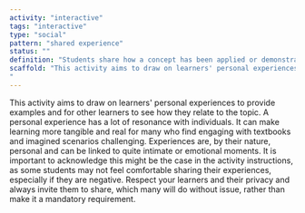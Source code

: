 ```yaml
---
activity: "interactive"
tags: "interactive"
type: "social"
pattern: "shared experience"
status: ""
definition: "Students share how a concept has been applied or demonstrated from their own personal and professional experience."
scaffold: "This activity aims to draw on learners' personal experiences to provide examples and for other learners to see how they relate to the topic. A personal experience has a lot of resonance with individuals. It can make learning more tangible and real for many who find engaging with textbooks and imagined scenarios challenging. Experiences are, by their nature, personal and can be linked to quite intimate or emotional moments. It is important to acknowledge this might be the case in the activity instructions, as some students may not feel comfortable sharing their experiences, especially if they are negative. Respect your learners and their privacy and always invite them to share, which many will do without issue, rather than make it a mandatory requirement.
"
---
```


This activity aims to draw on learners' personal experiences to provide examples and for other learners to see how they relate to the topic. A personal experience has a lot of resonance with individuals. It can make learning more tangible and real for many who find engaging with textbooks and imagined scenarios challenging. Experiences are, by their nature, personal and can be linked to quite intimate or emotional moments. It is important to acknowledge this might be the case in the activity instructions, as some students may not feel comfortable sharing their experiences, especially if they are negative. Respect your learners and their privacy and always invite them to share, which many will do without issue, rather than make it a mandatory requirement.
